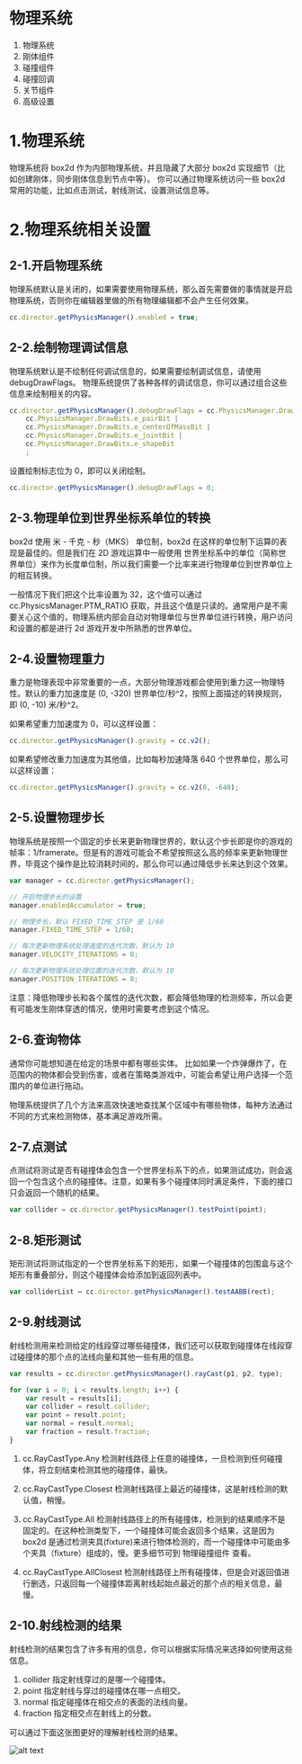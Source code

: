 
# 物理系统
1. 物理系统
2. 刚体组件
3. 碰撞组件
4. 碰撞回调
5. 关节组件
6. 高级设置

# 1.物理系统
物理系统将 box2d 作为内部物理系统，并且隐藏了大部分 box2d 实现细节（比如创建刚体，同步刚体信息到节点中等）。 你可以通过物理系统访问一些 box2d 常用的功能，比如点击测试，射线测试，设置测试信息等。


# 2.物理系统相关设置
## 2-1.开启物理系统
物理系统默认是关闭的，如果需要使用物理系统，那么首先需要做的事情就是开启物理系统，否则你在编辑器里做的所有物理编辑都不会产生任何效果。

```js
cc.director.getPhysicsManager().enabled = true;
```

## 2-2.绘制物理调试信息
物理系统默认是不绘制任何调试信息的，如果需要绘制调试信息，请使用 debugDrawFlags。 物理系统提供了各种各样的调试信息，你可以通过组合这些信息来绘制相关的内容。

```js
cc.director.getPhysicsManager().debugDrawFlags = cc.PhysicsManager.DrawBits.e_aabbBit |
    cc.PhysicsManager.DrawBits.e_pairBit |
    cc.PhysicsManager.DrawBits.e_centerOfMassBit |
    cc.PhysicsManager.DrawBits.e_jointBit |
    cc.PhysicsManager.DrawBits.e_shapeBit
    ;
```

设置绘制标志位为 0，即可以关闭绘制。
```js
cc.director.getPhysicsManager().debugDrawFlags = 0;
```

## 2-3.物理单位到世界坐标系单位的转换
box2d 使用 米 - 千克 - 秒（MKS） 单位制，box2d 在这样的单位制下运算的表现是最佳的。但是我们在 2D 游戏运算中一般使用 世界坐标系中的单位（简称世界单位）来作为长度单位制，所以我们需要一个比率来进行物理单位到世界单位上的相互转换。

一般情况下我们把这个比率设置为 32，这个值可以通过 cc.PhysicsManager.PTM_RATIO 获取，并且这个值是只读的。通常用户是不需要关心这个值的，物理系统内部会自动对物理单位与世界单位进行转换，用户访问和设置的都是进行 2d 游戏开发中所熟悉的世界单位。

## 2-4.设置物理重力
重力是物理表现中非常重要的一点，大部分物理游戏都会使用到重力这一物理特性。默认的重力加速度是 (0, -320) 世界单位/秒^2，按照上面描述的转换规则，即 (0, -10) 米/秒^2。

如果希望重力加速度为 0，可以这样设置：
```js
cc.director.getPhysicsManager().gravity = cc.v2();
```

如果希望修改重力加速度为其他值，比如每秒加速降落 640 个世界单位，那么可以这样设置：
```js
cc.director.getPhysicsManager().gravity = cc.v2(0, -640);
```

## 2-5.设置物理步长
物理系统是按照一个固定的步长来更新物理世界的，默认这个步长即是你的游戏的帧率：1/framerate。但是有的游戏可能会不希望按照这么高的频率来更新物理世界，毕竟这个操作是比较消耗时间的，那么你可以通过降低步长来达到这个效果。
```js
var manager = cc.director.getPhysicsManager();

// 开启物理步长的设置
manager.enabledAccumulator = true;

// 物理步长，默认 FIXED_TIME_STEP 是 1/60
manager.FIXED_TIME_STEP = 1/60;

// 每次更新物理系统处理速度的迭代次数，默认为 10
manager.VELOCITY_ITERATIONS = 8;

// 每次更新物理系统处理位置的迭代次数，默认为 10
manager.POSITION_ITERATIONS = 8;
```
注意：降低物理步长和各个属性的迭代次数，都会降低物理的检测频率，所以会更有可能发生刚体穿透的情况，使用时需要考虑到这个情况。

## 2-6.查询物体
通常你可能想知道在给定的场景中都有哪些实体。 比如如果一个炸弹爆炸了，在范围内的物体都会受到伤害，或者在策略类游戏中，可能会希望让用户选择一个范围内的单位进行拖动。

物理系统提供了几个方法来高效快速地查找某个区域中有哪些物体，每种方法通过不同的方式来检测物体，基本满足游戏所需。

## 2-7.点测试
点测试将测试是否有碰撞体会包含一个世界坐标系下的点，如果测试成功，则会返回一个包含这个点的碰撞体。注意，如果有多个碰撞体同时满足条件，下面的接口只会返回一个随机的结果。

```js
var collider = cc.director.getPhysicsManager().testPoint(point);
```

## 2-8.矩形测试
矩形测试将测试指定的一个世界坐标系下的矩形，如果一个碰撞体的包围盒与这个矩形有重叠部分，则这个碰撞体会给添加到返回列表中。

```js
var colliderList = cc.director.getPhysicsManager().testAABB(rect);
```

## 2-9.射线测试
射线检测用来检测给定的线段穿过哪些碰撞体，我们还可以获取到碰撞体在线段穿过碰撞体的那个点的法线向量和其他一些有用的信息。
```js
var results = cc.director.getPhysicsManager().rayCast(p1, p2, type);

for (var i = 0; i < results.length; i++) {
    var result = results[i];
    var collider = result.collider;
    var point = result.point;
    var normal = result.normal;
    var fraction = result.fraction;
}
```

1. cc.RayCastType.Any
检测射线路径上任意的碰撞体，一旦检测到任何碰撞体，将立刻结束检测其他的碰撞体，最快。

2. cc.RayCastType.Closest
检测射线路径上最近的碰撞体，这是射线检测的默认值，稍慢。

3. cc.RayCastType.All
检测射线路径上的所有碰撞体，检测到的结果顺序不是固定的。在这种检测类型下，一个碰撞体可能会返回多个结果，这是因为 box2d 是通过检测夹具(fixture)来进行物体检测的，而一个碰撞体中可能由多个夹具（fixture）组成的，慢。更多细节可到 物理碰撞组件 查看。

4. cc.RayCastType.AllClosest
检测射线路径上所有碰撞体，但是会对返回值进行删选，只返回每一个碰撞体距离射线起始点最近的那个点的相关信息，最慢。

## 2-10.射线检测的结果
射线检测的结果包含了许多有用的信息，你可以根据实际情况来选择如何使用这些信息。
1. collider
指定射线穿过的是哪一个碰撞体。
2. point 指定射线与穿过的碰撞体在哪一点相交。
3. normal 指定碰撞体在相交点的表面的法线向量。
4. fraction 指定相交点在射线上的分数。

可以通过下面这张图更好的理解射线检测的结果。

![alt text](https://docs.cocos.com/creator/2.4/manual/assets/raycasting-output.CsdobjNc.png)
